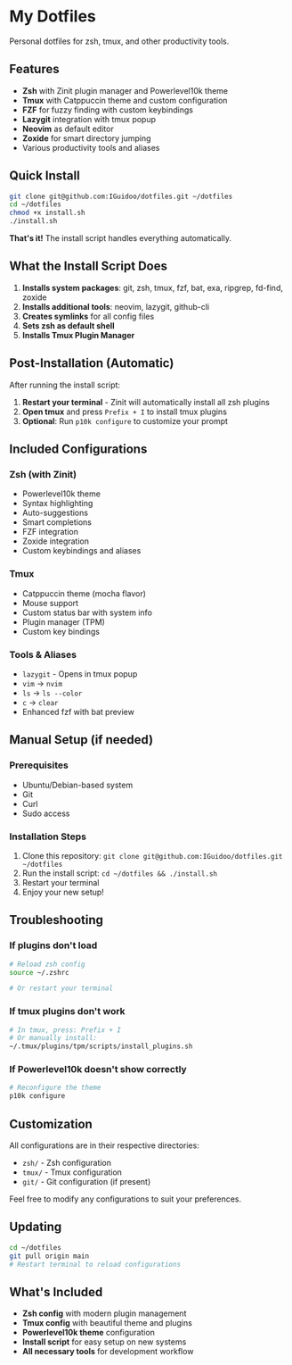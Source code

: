 # My Dotfiles

Personal dotfiles for zsh, tmux, and other productivity tools.

## Features

- **Zsh** with Zinit plugin manager and Powerlevel10k theme
- **Tmux** with Catppuccin theme and custom configuration
- **FZF** for fuzzy finding with custom keybindings
- **Lazygit** integration with tmux popup
- **Neovim** as default editor
- **Zoxide** for smart directory jumping
- Various productivity tools and aliases

## Quick Install

```bash
git clone git@github.com:IGuidoo/dotfiles.git ~/dotfiles
cd ~/dotfiles
chmod +x install.sh
./install.sh
```

**That's it!** The install script handles everything automatically.

## What the Install Script Does

1. **Installs system packages**: git, zsh, tmux, fzf, bat, exa, ripgrep, fd-find, zoxide
2. **Installs additional tools**: neovim, lazygit, github-cli
3. **Creates symlinks** for all config files
4. **Sets zsh as default shell**
5. **Installs Tmux Plugin Manager**

## Post-Installation (Automatic)

After running the install script:

1. **Restart your terminal** - Zinit will automatically install all zsh plugins
2. **Open tmux** and press `Prefix + I` to install tmux plugins
3. **Optional**: Run `p10k configure` to customize your prompt

## Included Configurations

### Zsh (with Zinit)
- Powerlevel10k theme
- Syntax highlighting
- Auto-suggestions
- Smart completions
- FZF integration
- Zoxide integration
- Custom keybindings and aliases

### Tmux
- Catppuccin theme (mocha flavor)
- Mouse support
- Custom status bar with system info
- Plugin manager (TPM)
- Custom key bindings

### Tools & Aliases
- `lazygit` - Opens in tmux popup
- `vim` → `nvim`
- `ls` → `ls --color`
- `c` → `clear`
- Enhanced fzf with bat preview

## Manual Setup (if needed)

### Prerequisites
- Ubuntu/Debian-based system
- Git
- Curl
- Sudo access

### Installation Steps
1. Clone this repository: `git clone git@github.com:IGuidoo/dotfiles.git ~/dotfiles`
2. Run the install script: `cd ~/dotfiles && ./install.sh`
3. Restart your terminal
4. Enjoy your new setup!

## Troubleshooting

### If plugins don't load
```bash
# Reload zsh config
source ~/.zshrc

# Or restart your terminal
```

### If tmux plugins don't work
```bash
# In tmux, press: Prefix + I
# Or manually install:
~/.tmux/plugins/tpm/scripts/install_plugins.sh
```

### If Powerlevel10k doesn't show correctly
```bash
# Reconfigure the theme
p10k configure
```

## Customization

All configurations are in their respective directories:
- `zsh/` - Zsh configuration
- `tmux/` - Tmux configuration  
- `git/` - Git configuration (if present)

Feel free to modify any configurations to suit your preferences.

## Updating

```bash
cd ~/dotfiles
git pull origin main
# Restart terminal to reload configurations
```

## What's Included

- **Zsh config** with modern plugin management
- **Tmux config** with beautiful theme and plugins
- **Powerlevel10k theme** configuration
- **Install script** for easy setup on new systems
- **All necessary tools** for development workflow
